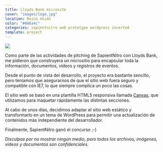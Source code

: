```yaml
---
title: Lloyds Bank microsite
cover: "images/logo.jpg"
location: Reino Unido
color: "#006a4c"
categories: sapientnitro web prototype wordpress inverted
template: project
---
```



![](/work/multi-device-top-secret.png)

Como parte de las actividades de pitching de SapientNitro con Lloyds Bank, me pidieron que construyera un micrositio para encapsular toda la información, documentos, vídeos y registros de eventos.

Desde el punto de vista del desarrollo, el proyecto era bastante sencillo, pero teníamos que asegurarnos de que el sitio web fuera seguro y compatible con IE7, lo que siempre complica un poco las cosas.

El sitio web se basó en una plantilla HTML5 responsiva llamada [Canvas](http://themes.semicolonweb.com/html/canvas/intro.php), que utilizamos para maquetar rápidamente las distintas secciones.

Al cabo de unos días, decidimos adaptar el sitio web estático y transformarlo en un tema de WordPress para permitir una actualización de contenidos más independiente del desarrollador.

Finalmente, SapientNitro ganó el concurso ;-)

<i>Disculpas por no mostrar ningún medio, pero todos los archivos, imágenes, vídeos y documentos son confidenciales.</i>
